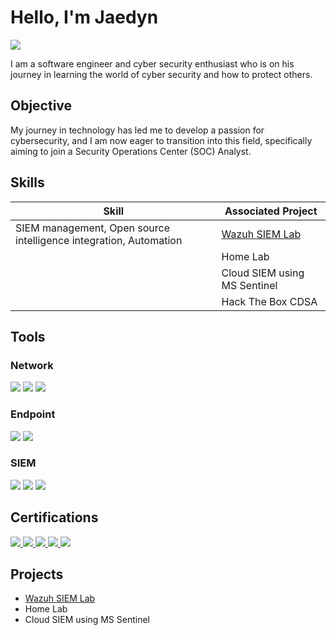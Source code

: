 # Hello, I'm Jaedyn
<a href="https://www.linkedin.com/in/jaedyn-damms"><img src="https://img.shields.io/badge/-LinkedIn-0072b1?&style=for-the-badge&logo=linkedin&logoColor=white" /></a>


I am a software engineer and cyber security enthusiast who is on his journey in learning the world of cyber security and how to protect others.

## Objective

My journey in technology has led me to develop a passion for cybersecurity, and I am now eager to transition into this field, specifically aiming to join a Security Operations Center (SOC) Analyst.

## Skills

| Skill                                         | Associated Project         |
|-----------------------------------------------|----------------------------|
| SIEM management, Open source intelligence integration, Automation | <a href="https://github.com/Damms/WazuhSIEMLab">Wazuh SIEM Lab</a> |
|  | Home Lab|
|         | Cloud SIEM using MS Sentinel|
|       | Hack The Box CDSA|

## Tools

### Network
<div>
    <img src="https://img.shields.io/badge/-Wireshark-1679A7?&style=for-the-badge&logo=Wireshark&logoColor=white" />
    <img src="https://img.shields.io/badge/-Suricata-EF3B2D?&style=for-the-badge&logo=Suricata&logoColor=white" />
    <img src="https://img.shields.io/badge/-Zeek-777BB4?&style=for-the-badge&logo=Zeek&logoColor=white" />
</div>

### Endpoint
<div>
    <img src="https://img.shields.io/badge/-Microsoft_Defender_for_Endpoint-00A4EF?&style=for-the-badge&logo=Microsoft&logoColor=white" />
    <img src="https://img.shields.io/badge/-Velociraptor-4B275F?&style=for-the-badge&logo=Velociraptor&logoColor=white" />
</div>

### SIEM
<div>
    <img src="https://img.shields.io/badge/-Microsoft_Sentinel-0078D4?&style=for-the-badge&logo=Microsoft&logoColor=white" />
    <img src="https://img.shields.io/badge/-Splunk-000000?&style=for-the-badge&logo=Splunk&logoColor=white" />
    <img src="https://img.shields.io/badge/-Elastic-005571?&style=for-the-badge&logo=Elastic&logoColor=white" />
</div>

## Certifications
<div>
<a href="https://www.credly.com/badges/56808cb8-005a-44ae-985b-12b516e62d79/public_url">
  <img src="https://img.shields.io/badge/-Security%2B-FF0000?&style=for-the-badge&logo=CompTIA&logoColor=white"/>
</a>
<a href="https://academy.hackthebox.com/preview/certifications/htb-certified-defensive-security-analyst" >
  <img src="https://img.shields.io/badge/-Hack%20The%20Box%20CDSA-2C2D72?style=for-the-badge" />
</a>

<a href="https://learn.microsoft.com/api/credentials/share/en-gb/JaedynDamms-1608/E40E566641FAFAA9?sharingId=592CAF5B8FD33BDB">
  <img src="https://img.shields.io/badge/-Microsoft%20Sentinel-0089D6?style=for-the-badge&logo=microsoft&logoColor=white"/>
</a>
<a href="https://www.credly.com/badges/43cd1605-f36f-4fee-acd4-1e1bed78144d/public_url" >
  <img src="https://img.shields.io/badge/-Azure%20Fundamentals-0089D6?style=for-the-badge&logo=microsoft-azure&logoColor=white"/>
</a>
<a href="https://www.credly.com/badges/afa91228-e949-496f-aed2-2a62cda91fea/public_url" >
  <img src="https://img.shields.io/badge/-Google%20Cybersecurity%20Certificate-4285F4?style=for-the-badge&logo=google&logoColor=white" />
</a>


    
</div>

## Projects
- <a href="https://github.com/Damms/WazuhSIEMLab">Wazuh SIEM Lab</a>
- Home Lab
- Cloud SIEM using MS Sentinel
